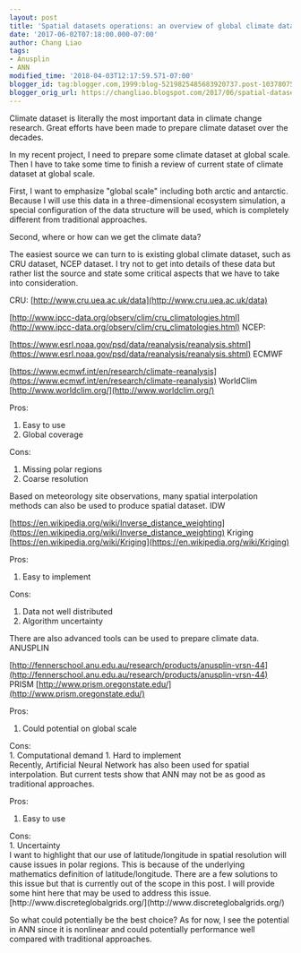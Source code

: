 ```yaml
---
layout: post
title: 'Spatial datasets operations: an overview of global climate dataset and interpolation'
date: '2017-06-02T07:18:00.000-07:00'
author: Chang Liao
tags:
- Anusplin
- ANN
modified_time: '2018-04-03T12:17:59.571-07:00'
blogger_id: tag:blogger.com,1999:blog-5219825485683920737.post-1037807517236776229
blogger_orig_url: https://changliao.blogspot.com/2017/06/spatial-datasets-operations-005.html
---
```


Climate dataset is literally the most important data in climate change 
research. Great efforts have been made to prepare climate dataset over the 
decades. 

In my recent project, I need to prepare some climate dataset at global scale. 
Then I have to take some time to finish a review of current state of climate 
dataset at global scale. 

First, I want to emphasize "global scale" including both arctic and antarctic. 
Because I will use this data in a three-dimensional ecosystem simulation, a 
special configuration of the data structure will be used, which is completely 
different from traditional approaches. 

Second, where or how can we get the climate data? 

The easiest source we can turn to is existing global climate dataset, such as 
CRU dataset, NCEP dataset. I try not to get into details of these data but 
rather list the source and state some critical aspects that we have to take 
into consideration. 

CRU: 
[http://www.cru.uea.ac.uk/data](http://www.cru.uea.ac.uk/data) 

[http://www.ipcc-data.org/observ/clim/cru_climatologies.html](http://www.ipcc-data.org/observ/clim/cru_climatologies.html) 
NCEP: 

[https://www.esrl.noaa.gov/psd/data/reanalysis/reanalysis.shtml](https://www.esrl.noaa.gov/psd/data/reanalysis/reanalysis.shtml) 
ECMWF 

[https://www.ecmwf.int/en/research/climate-reanalysis](https://www.ecmwf.int/en/research/climate-reanalysis) 
WorldClim 
[http://www.worldclim.org/](http://www.worldclim.org/) 

Pros: 
1. Easy to use 
1. Global coverage 

Cons: 
1. Missing polar regions 
1. Coarse resolution 


Based on meteorology site observations, many spatial interpolation methods can 
also be used to produce spatial dataset. 
IDW 

[https://en.wikipedia.org/wiki/Inverse_distance_weighting](https://en.wikipedia.org/wiki/Inverse_distance_weighting) 
Kriging 
[https://en.wikipedia.org/wiki/Kriging](https://en.wikipedia.org/wiki/Kriging) 

Pros: 
1. Easy to implement 

Cons: 
1. Data not well distributed 
1. Algorithm uncertainty 


There are also advanced tools can be used to prepare climate data. 
ANUSPLIN 

[http://fennerschool.anu.edu.au/research/products/anusplin-vrsn-44](http://fennerschool.anu.edu.au/research/products/anusplin-vrsn-44) 
PRISM 
[http://www.prism.oregonstate.edu/](http://www.prism.oregonstate.edu/) 

Pros: 

1. Could potential on global scale 


<div>Cons:<div>1. Computational demand 
1. Hard to implement 
<div> 
Recently, Artificial Neural Network has also been used for spatial 
interpolation. But current tests show that ANN may not be as good as 
traditional approaches. 

Pros: 
1. Easy to use 

<div>Cons:<div>1. Uncertainty 
<div> 
<div>I want to highlight that our use of latitude/longitude in spatial 
resolution will cause issues in polar regions. This is because of the 
underlying mathematics definition of latitude/longitude. There are a few 
solutions to this issue but that is currently out of the scope in this post. I 
will provide some hint here that may be used to address this issue. 
[http://www.discreteglobalgrids.org/](http://www.discreteglobalgrids.org/) 

So what could potentially be the best choice? 
As for now, I see the potential in ANN since it is nonlinear and could 
potentially performance well compared with traditional approaches. 